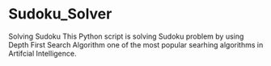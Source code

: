 # Sudoku_Solver
Solving Sudoku 
This Python script is solving Sudoku problem by 
using Depth First Search Algorithm one of the most popular searhing algorithms in Artifcial Intelligence.
